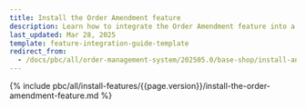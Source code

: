 ```yaml
---
title: Install the Order Amendment feature
description: Learn how to integrate the Order Amendment feature into a Spryker project.
last_updated: Mar 28, 2025
template: feature-integration-guide-template
redirect_from:
  - /docs/pbc/all/order-management-system/202505.0/base-shop/install-and-upgrade/install-features/install-the-order-amendment-feature.html
---
```


{% include pbc/all/install-features/{{page.version}}/install-the-order-amendment-feature.md %} <!-- To edit, see /_includes/pbc/all/install-features/{{page.version}}/install-the-order-amendment-feature.md -->